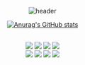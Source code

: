 <div align="center">
  
![header](https://capsule-render.vercel.app/api?&color=3DDC84&height=300&section=header&text=Sooim's&nbsp;GitHub&animation=twinkling)
  <br />


[![Anurag's GitHub stats](https://github-readme-stats.vercel.app/api?username=leechoiswim1&show_icons=true&theme=dark)](https://github.com/leechoiswim1/github-readme-stats)

<!--
**leechoiswim1/leechoiswim1** is a ✨ _special_ ✨ repository because its `README.md` (this file) appears on your GitHub profile.

Here are some ideas to get you started:

- 🔭 I’m currently working on ...
- 🌱 I’m currently learning ...
- 👯 I’m looking to collaborate on ...
- 🤔 I’m looking for help with ...
- 💬 Ask me about ...
- 📫 How to reach me: ...
- 😄 Pronouns: ...
- ⚡ Fun fact: ...
-->


<br />
<img src="https://img.shields.io/badge/Javascript-ffb13b?style=flat&logo=javascript&logoColor=white"/>
<img src="https://img.shields.io/badge/React-61DAFB?style=flat&logo=React&logoColor=white"/>
<img src="https://img.shields.io/badge/Typescript-3178C6?style=flat&logo=typescript&logoColor=white"/>
<img src="https://img.shields.io/badge/Next-black?style=flat&logo=next.js&logoColor=white"/>
  
<br />
<img src="https://img.shields.io/badge/Redux-764ABC?style=flat&logo=Redux&logoColor=white"/>
<img src="http://img.shields.io/badge/socket.io-010101?style=flat&logo=socket.io&logoColor=white"/>
<img src="https://img.shields.io/badge/git-181717?style=flat&logo=github&logoColor=white">
<img src="https://img.shields.io/badge/aws-232F3E?style=flat&logo=aws&logoColor=white">


</p>

</div>

